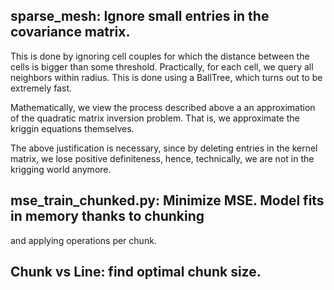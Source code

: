 ## sparse_mesh: Ignore small entries in the covariance matrix.
This is done by ignoring cell couples for which the distance between the cells
is bigger than some threshold.
Practically, for each cell, we query all neighbors within radius.
This is done using a BallTree, which turns out to be extremely fast.

Mathematically, we view the process described above a an approximation of the
quadratic matrix inversion problem. That is, we approximate the kriggin
equations themselves.

The above justification is necessary, since by deleting entries in the kernel
matrix, we lose positive definiteness, hence, technically, we are not in the
krigging world anymore.

## mse_train_chunked.py: Minimize MSE. Model fits in memory thanks to chunking
and applying operations per chunk.

## Chunk vs Line: find optimal chunk size.
